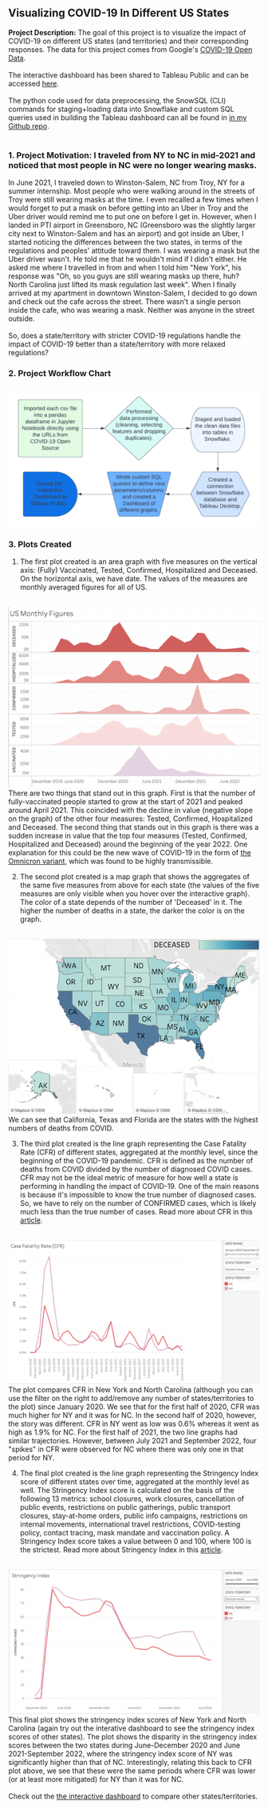 ## Visualizing COVID-19 In Different US States

**Project Description:** The goal of this project is to visualize the impact of COVID-19 on different US states (and territories) and their corresponding responses. The data for this project comes from Google's <a href="https://health.google.com/covid-19/open-data/raw-data">COVID-19 Open Data</a>. 
<br><br>
The interactive dashboard has been shared to Tableau Public and can be accessed <a href="https://public.tableau.com/app/profile/nay.zaw.aung.win/viz/Covid-19InDifferentUSStates/COVIDDASHBOARD?publish=yes">here</a>.
<br><br>
The python code used for data preprocessing, the SnowSQL (CLI) commands for staging+loading data into Snowflake and custom SQL queries used in building the Tableau dashboard can all be found in <a href="https://github.com/nzaw96/CovidVizProj">in my Github repo</a>.
<br><br>

### 1. Project Motivation: I traveled from NY to NC in mid-2021 and noticed that most people in NC were no longer wearing masks.
In June 2021, I traveled down to Winston-Salem, NC from Troy, NY for a summer internship. Most people who were walking around in the streets of Troy were still wearing masks at the time. I even recalled a few times when I would forget to put a mask on before getting into an Uber in Troy and the Uber driver would remind me to put one on before I get in. However, when I landed in PTI airport in Greensboro, NC (Greensboro was the slightly larger city next to Winston-Salem and has an airport) and got inside an Uber, I started noticing the differences between the two states, in terms of the regulations and peoples' attitude toward them. I was wearing a mask but the Uber driver wasn't. He told me that he wouldn't mind if I didn't either. He asked me where I travelled in from and when I told him "New York", his response was "Oh, so you guys are still wearing masks up there, huh? North Carolina just lifted its mask regulation last week". When I finally arrived at my apartment in downtown Winston-Salem, I decided to go down and check out the cafe across the street. There wasn't a single person inside the cafe, who was wearing a mask. Neither was anyone in the street outside.
<br><br>
So, does a state/territory with stricter COVID-19 regulations handle the impact of COVID-19 better than a state/territory with more relaxed regulations?

### 2. Project Workflow Chart
<img src="images/COVID_USstates_VizProj.png?raw=true"/>

### 3. Plots Created

1. The first plot created is an area graph with five measures on the vertical axis: (Fully) Vaccinated, Tested, Confirmed, Hospitalized and Deceased. On the horizontal axis, we have date. The values of the measures are monthly averaged figures for all of US. 
<br><br>
<img src="images/CovidProj_USOverallFigures.png?raw=true"/>
There are two things that stand out in this graph. First is that the number of fully-vaccinated people started to grow at the start of 2021 and peaked around April 2021. This coincided with the decline in value (negative slope on the graph) of the other four measures: Tested, Confirmed, Hospitalized and Deceased. 
The second thing that stands out in this graph is there was a sudden increase in value that the top four measures (Tested, Confirmed, Hospitalized and Deceased) around the beginning of the year 2022. One explanation for this could be the new wave of COVID-19 in the form of <a href="https://www.who.int/europe/news/item/11-01-2022-statement-update-on-covid-19-omicron-wave-threatening-to-overcome-health-workforce">the Omnicron variant</a>, which was found to be highly transmissible. 

2. The second plot created is a map graph that shows the aggregates of the same five measures from above for each state (the values of the five measures are only visible when you hover over the interactive graph). The color of a state depends of the number of 'Deceased' in it. The higher the number of deaths in a state, the darker the color is on the graph.
<br><br>
<img src="images/CovidProj_StatesMapGraph.png?raw=true"/>
We can see that California, Texas and Florida are the states with the highest numbers of deaths from COVID.

3. The third plot created is the line graph representing the Case Fatality Rate (CFR) of different states, aggregated at the monthly level, since the beginning of the COVID-19 pandemic. CFR is defined as the number of deaths from COVID divided by the number of diagnosed COVID cases. CFR may not be the ideal metric of measure for how well a state is performing in handling the impact of COVID-19. One of the main reasons is because it's impossible to know the true number of diagnosed cases. So, we have to rely on the number of CONFIRMED cases, which is likely much less than the true number of cases. Read more about CFR in this <a href="https://ourworldindata.org/mortality-risk-covid">article</a>. 
<br><br>
<img src="images/CovidProj_StatesCFR.png?raw=true"/>
The plot compares CFR in New York and North Carolina (although you can use the filter on the right to add/remove any number of states/territories to the plot) since January 2020. We see that for the first half of 2020, CFR was much higher for NY and it was for NC. In the second half of 2020, however, the story was different. CFR in NY went as low was 0.6% whereas it went as high as 1.9% for NC. For the first half of 2021, the two line graphs had similar trajectories. However, between July 2021 and September 2022, four "spikes" in CFR were observed for NC where there was only one in that period for NY. 

4. The final plot created is the line graph representing the Stringency Index score of different states over time, aggregated at the monthly level as well. The Stringency Index score is calculated on the basis of the following 13 metrics: school closures, work closures, cancellation of public events, restrictions on public gatherings, public transport closures, stay-at-home orders, public info campaigns, restrictions on internal movements, international travel restrictions, COVID-testing policy, contact tracing, mask mandate and vaccination policy. A Stringency Index score takes a value between 0 and 100, where 100 is the strictest. Read more about Stringency Index in this <a href="https://ourworldindata.org/covid-stringency-index#:~:text=The%20stringency%20index%20is%20a,100%20(100%20%3D%20strictest).&text=Response%20Tracker).,529%E2%80%93538%20(2021).">article</a>.
<br><br>
<img src="images/CovidProj_StatesStingIndex.png?raw=true"/>
This final plot shows the stringency index scores of New York and North Carolina (again try out the interative dashboard to see the stringency index scores of other states). The plot shows the disparity in the stringency index scores between the two states during June-December 2020 and June 2021-September 2022, where the stringency index score of NY was significantly higher than that of NC. Interestingly, relating this back to CFR plot above, we see that these were the same periods where CFR was lower (or at least more mitigated) for NY than it was for NC. 
<br><br>
Check out the <a href="https://public.tableau.com/app/profile/nay.zaw.aung.win/viz/Covid-19InDifferentUSStates/COVIDDASHBOARD?publish=yes">the interactive dashboard</a> to compare other states/territories.